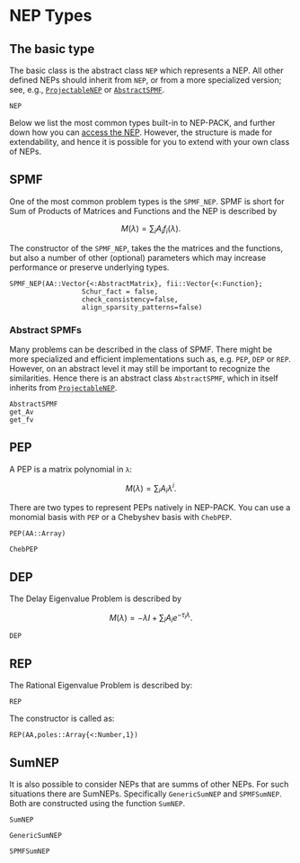 # NEP Types

## The basic type
The basic class is the abstract class `NEP` which represents
a NEP. All other defined NEPs should inherit from `NEP`, or from a more
specialized version; see, e.g., [`ProjectableNEP`](transformations.md#NonlinearEigenproblems.NEPTypes.ProjectableNEP) or [`AbstractSPMF`](types.md#NonlinearEigenproblems.NEPTypes.AbstractSPMF).

```@docs
NEP
```


Below we list the most common types built-in to NEP-PACK, and further down how you can [access the NEP](types.md#accessNEP).
However, the structure is made for extendability, and hence it is possible for you to extend with your own class of NEPs.

## SPMF
One of the most common problem types is the `SPMF_NEP`.
SPMF is short for Sum of Products of Matrices and Functions and the NEP is described by
```math
M(λ) = \sum_{i} A_i f_i(λ).
```
The constructor of the `SPMF_NEP`, takes the
the matrices and the functions, but also a number of other (optional) parameters
which may increase performance or preserve underlying types.


```@docs
SPMF_NEP(AA::Vector{<:AbstractMatrix}, fii::Vector{<:Function};
                  Schur_fact = false,
                  check_consistency=false,
                  align_sparsity_patterns=false)
```

### Abstract SPMFs
Many problems can be described in the class of SPMF.
There might be more specialized and efficient implementations such as, e.g. `PEP`, `DEP` or `REP`.
However, on an abstract level it may still be important to recognize the similarities.
Hence there is an abstract class `AbstractSPMF`, which in itself inherits from [`ProjectableNEP`](transformations.md#NonlinearEigenproblems.NEPTypes.ProjectableNEP).
```@docs
AbstractSPMF
get_Av
get_fv
```


## PEP
A PEP is a matrix polynomial in `λ`:
```math
M(λ) = \sum_{i} A_i λ^i.
```
There are two types to represent PEPs natively in
NEP-PACK. You can use a monomial basis with
`PEP` or a Chebyshev basis with `ChebPEP`.

```@docs
PEP(AA::Array)
```
```@docs
ChebPEP
```


## DEP
The Delay Eigenvalue Problem is described by
```math
M(λ) = -λI + \sum_{i} A_i e^{-τ_i λ}.
```

```@docs
DEP
```

## REP
The Rational Eigenvalue Problem is described by:

```@docs
REP
```
The constructor is called as:

```@docs
REP(AA,poles::Array{<:Number,1})
```


## SumNEP
It is also possible to consider NEPs that are summs of other NEPs. For such situations
there are SumNEPs. Specifically `GenericSumNEP` and `SPMFSumNEP`. Both are constructed using
the function `SumNEP`.

```@docs
SumNEP
```
```@docs
GenericSumNEP
```
```@docs
SPMFSumNEP
```
